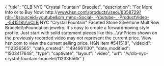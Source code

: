 {
    "title": "CLB NYC \"Crystal Fountain\" Bracelet",
    "description": "For More Info or to Buy Now: http:\/\/www.hsn.com\/products\/seo\/8358729?rdr=1&sourceid=youtube&cm_mmc=Social-_-Youtube-_-ProductVideo-_-541518\r\nCLB NYC \"Crystal Fountain\" Faceted Stone Silvertone MultiRow Bracelet\nFoundation jewelry. It's easy to create a forwardmoving style profile. Just start with solid statement pieces like this...\r\nPrices shown on the previously recorded video may not represent the current price.  View hsn.com to view the current selling price. HSN Item #541518",
    "videoid": "112336565",
    "date_created": "1494961130",
    "date_modified": "1503417648",
    "type": "captivate",
    "layout": "video",
    "url": "\/v\/clb-nyc-crystal-fountain-bracelet\/112336565"
}